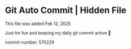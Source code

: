 # Git Auto Commit | Hidden File

This file was added Feb 12, 2025

Just for fun and keeping my daily git commit active 🤪

commit number: 570229
